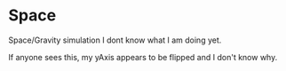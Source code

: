 # Space
Space/Gravity simulation
 I dont know what I am doing yet.
 
 If anyone sees this, my yAxis appears to be flipped and I don't know why.

